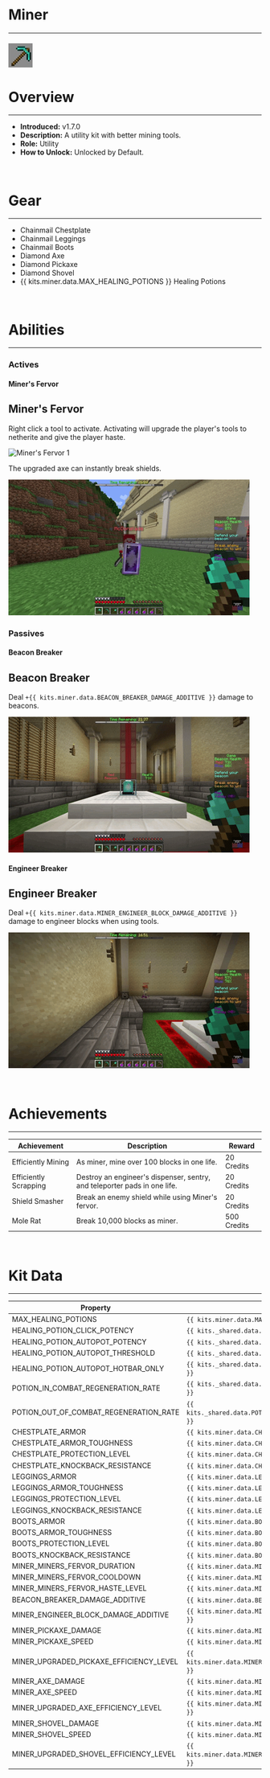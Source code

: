 # Miner

---

#### ![miner-icon](../assets/icons/kits/miner-icon.jpg)

# Overview

---

- **Introduced:** v1.7.0
- **Description:** A utility kit with better mining tools.
- **Role:** Utility
- **How to Unlock:** Unlocked by Default.

<br />

# Gear

---

- Chainmail Chestplate
- Chainmail Leggings
- Chainmail Boots
- Diamond Axe
- Diamond Pickaxe
- Diamond Shovel
- {{ kits.miner.data.MAX_HEALING_POTIONS }} Healing Potions

<br />

# Abilities

---

### Actives

<!-- tabs:start -->

#### **Miner's Fervor**

## Miner's Fervor

Right click a tool to activate. Activating will upgrade the player's tools to netherite and give the player haste.

![Miner's Fervor 1](../assets/kits/miner/Miner%20-%20Miners%20Fervor%20Blocks.gif)

The upgraded axe can instantly break shields.

![Miner's Fervor 1](../assets/kits/miner/Miner%20-%20Miners%20Fervor%20Shield.gif)

<!-- tabs:end -->

### Passives

<!-- tabs:start -->

#### **Beacon Breaker**

## Beacon Breaker

Deal `+{{ kits.miner.data.BEACON_BREAKER_DAMAGE_ADDITIVE }}` damage to beacons.

![Beacon Breaker](../assets/kits/miner/Miner%20-%20Beacon%20Breaker.gif)

#### **Engineer Breaker**

## Engineer Breaker

Deal `+{{ kits.miner.data.MINER_ENGINEER_BLOCK_DAMAGE_ADDITIVE }}` damage to engineer blocks when using tools.

![Beacon Breaker](../assets/kits/miner/Miner%20-%20Engineer%20Breaker.gif)

<!-- tabs:end -->
<br />

# Achievements

---

<!-- prettier-ignore -->
| Achievement | Description | Reward |
| ----------- | ----------- | ------ |
| Efficiently Mining | As miner, mine over 100 blocks in one life. | 20 Credits |
| Efficiently Scrapping | Destroy an engineer's dispenser, sentry, and teleporter pads in one life. | 20 Credits|
| Shield Smasher | Break an enemy shield while using Miner's fervor. | 20 Credits |
| Mole Rat | Break 10,000 blocks as miner. | 500 Credits |

<br />

# Kit Data

---

<!-- prettier-ignore -->
| Property | Value | Description |
|----------|-------|-------------|
| MAX_HEALING_POTIONS | `{{ kits.miner.data.MAX_HEALING_POTIONS }}` | {{ kitDataSharedDescriptions.MAX_HEALING_POTIONS }} |
| HEALING_POTION_CLICK_POTENCY | `{{ kits._shared.data.HEALING_POTION_CLICK_POTENCY }}` | {{ kitDataSharedDescriptions.HEALING_POTION_CLICK_POTENCY }} |
| HEALING_POTION_AUTOPOT_POTENCY | `{{ kits._shared.data.HEALING_POTION_AUTOPOT_POTENCY }}` | {{ kitDataSharedDescriptions.HEALING_POTION_AUTOPOT_POTENCY }} |
| HEALING_POTION_AUTOPOT_THRESHOLD | `{{ kits._shared.data.HEALING_POTION_AUTOPOT_THRESHOLD }}` | {{ kitDataSharedDescriptions.HEALING_POTION_AUTOPOT_THRESHOLD }} |
| HEALING_POTION_AUTOPOT_HOTBAR_ONLY | `{{ kits._shared.data.HEALING_POTION_AUTOPOT_HOTBAR_ONLY }}` | {{ kitDataSharedDescriptions.HEALING_POTION_AUTOPOT_HOTBAR_ONLY }} |
| POTION_IN_COMBAT_REGENERATION_RATE | `{{ kits._shared.data.POTION_IN_COMBAT_REGENERATION_RATE }}` | {{ kitDataSharedDescriptions.POTION_IN_COMBAT_REGENERATION_RATE }} |
| POTION_OUT_OF_COMBAT_REGENERATION_RATE | `{{ kits._shared.data.POTION_OUT_OF_COMBAT_REGENERATION_RATE }}` | {{ kitDataSharedDescriptions.POTION_OUT_OF_COMBAT_REGENERATION_RATE }} |
| CHESTPLATE_ARMOR | `{{ kits.miner.data.CHESTPLATE_ARMOR }}` | {{ kitDataSharedDescriptions.CHESTPLATE_ARMOR }} |
| CHESTPLATE_ARMOR_TOUGHNESS | `{{ kits.miner.data.CHESTPLATE_ARMOR_TOUGHNESS }}` | {{ kitDataSharedDescriptions.CHESTPLATE_ARMOR_TOUGHNESS }} |
| CHESTPLATE_PROTECTION_LEVEL | `{{ kits.miner.data.CHESTPLATE_PROTECTION_LEVEL }}` | {{ kitDataSharedDescriptions.CHESTPLATE_PROTECTION_LEVEL }} |
| CHESTPLATE_KNOCKBACK_RESISTANCE | `{{ kits.miner.data.CHESTPLATE_KNOCKBACK_RESISTANCE }}` | {{ kitDataSharedDescriptions.CHESTPLATE_KNOCKBACK_RESISTANCE }} |
| LEGGINGS_ARMOR | `{{ kits.miner.data.LEGGINGS_ARMOR }}` | {{ kitDataSharedDescriptions.LEGGINGS_ARMOR }} |
| LEGGINGS_ARMOR_TOUGHNESS | `{{ kits.miner.data.LEGGINGS_ARMOR_TOUGHNESS }}` | {{ kitDataSharedDescriptions.LEGGINGS_ARMOR_TOUGHNESS }} |
| LEGGINGS_PROTECTION_LEVEL | `{{ kits.miner.data.LEGGINGS_PROTECTION_LEVEL }}` | {{ kitDataSharedDescriptions.LEGGINGS_PROTECTION_LEVEL }} |
| LEGGINGS_KNOCKBACK_RESISTANCE | `{{ kits.miner.data.LEGGINGS_KNOCKBACK_RESISTANCE }}` | {{ kitDataSharedDescriptions.LEGGINGS_KNOCKBACK_RESISTANCE }} |
| BOOTS_ARMOR | `{{ kits.miner.data.BOOTS_ARMOR }}` | {{ kitDataSharedDescriptions.BOOTS_ARMOR }} |
| BOOTS_ARMOR_TOUGHNESS | `{{ kits.miner.data.BOOTS_ARMOR_TOUGHNESS }}` | {{ kitDataSharedDescriptions.BOOTS_ARMOR_TOUGHNESS }} |
| BOOTS_PROTECTION_LEVEL | `{{ kits.miner.data.BOOTS_PROTECTION_LEVEL }}` | {{ kitDataSharedDescriptions.BOOTS_PROTECTION_LEVEL }} |
| BOOTS_KNOCKBACK_RESISTANCE | `{{ kits.miner.data.BOOTS_KNOCKBACK_RESISTANCE }}` | {{ kitDataSharedDescriptions.BOOTS_KNOCKBACK_RESISTANCE }} |
| MINER_MINERS_FERVOR_DURATION | `{{ kits.miner.data.MINER_MINERS_FERVOR_DURATION }}` | The duration, in ticks, of the Miner's Fervor ability. |
| MINER_MINERS_FERVOR_COOLDOWN | `{{ kits.miner.data.MINER_MINERS_FERVOR_COOLDOWN }}` | The cooldown, in ticks, of the Miner's Fervor ability. |
| MINER_MINERS_FERVOR_HASTE_LEVEL | `{{ kits.miner.data.MINER_MINERS_FERVOR_HASTE_LEVEL }}` | The level of the haste effect provided by the Miner's Fervor ability. |
| BEACON_BREAKER_DAMAGE_ADDITIVE | `{{ kits.miner.data.BEACON_BREAKER_DAMAGE_ADDITIVE }}` | The additive damage bonus when damaging beacons. |
| MINER_ENGINEER_BLOCK_DAMAGE_ADDITIVE | `{{ kits.miner.data.MINER_ENGINEER_BLOCK_DAMAGE_ADDITIVE }}` | The additive damage bonus when damaging engineer blocks. |
| MINER_PICKAXE_DAMAGE | `{{ kits.miner.data.MINER_PICKAXE_DAMAGE }}` | The base damage of the pickaxe. |
| MINER_PICKAXE_SPEED | `{{ kits.miner.data.MINER_PICKAXE_SPEED }}` | The base speed of the pickaxe. |
| MINER_UPGRADED_PICKAXE_EFFICIENCY_LEVEL | `{{ kits.miner.data.MINER_UPGRADED_PICKAXE_EFFICIENCY_LEVEL }}` | The efficiency level of the upgraded pickaxe. |
| MINER_AXE_DAMAGE | `{{ kits.miner.data.MINER_AXE_DAMAGE }}` | The base damage of the axe. |
| MINER_AXE_SPEED | `{{ kits.miner.data.MINER_AXE_SPEED }}` |  The base speed of the axe. |
| MINER_UPGRADED_AXE_EFFICIENCY_LEVEL | `{{ kits.miner.data.MINER_UPGRADED_AXE_EFFICIENCY_LEVEL }}` | The efficiency level of the upgraded axe. |
| MINER_SHOVEL_DAMAGE | `{{ kits.miner.data.MINER_SHOVEL_DAMAGE }}` | The base damage of the shovel. |
| MINER_SHOVEL_SPEED | `{{ kits.miner.data.MINER_SHOVEL_SPEED }}` | The base speed of the shovel. |
| MINER_UPGRADED_SHOVEL_EFFICIENCY_LEVEL | `{{ kits.miner.data.MINER_UPGRADED_SHOVEL_EFFICIENCY_LEVEL }}` | The efficiency level of the upgraded shovel. |
